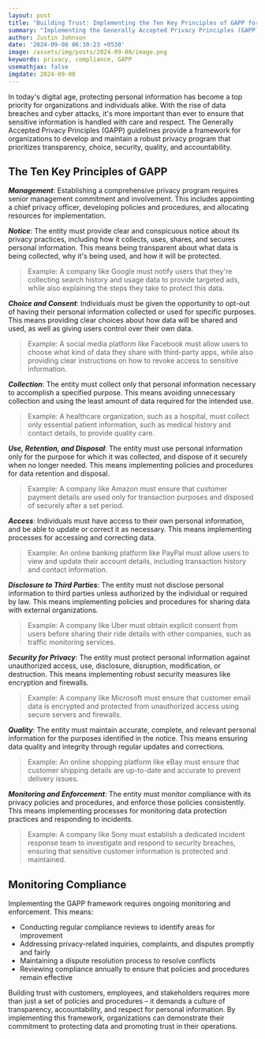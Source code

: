 ```yaml
---
layout: post
title: "Building Trust: Implementing the Ten Key Principles of GAPP for Effective Data Protection"
summary: "Implementing the Generally Accepted Privacy Principles (GAPP) guidelines ensures organizations prioritize transparency, choice, security, quality, and accountability in their data protection practices."
author: Justin Johnson
date: '2024-09-08 06:30:23 +0530'
image: /assets/img/posts/2024-09-08/image.png
keywords: privacy, compliance, GAPP
usemathjax: false
imgdate: 2024-09-08
---
```


In today's digital age, protecting personal information has become a top priority for organizations and individuals alike. With the rise of data breaches and cyber attacks, it's more important than ever to ensure that sensitive information is handled with care and respect. The Generally Accepted Privacy Principles (GAPP) guidelines provide a framework for organizations to develop and maintain a robust privacy program that prioritizes transparency, choice, security, quality, and accountability.


## The Ten Key Principles of GAPP

**_Management_**: Establishing a comprehensive privacy program requires senior management commitment and involvement. This includes appointing a chief privacy officer, developing policies and procedures, and allocating resources for implementation.

**_Notice_**: The entity must provide clear and conspicuous notice about its privacy practices, including how it collects, uses, shares, and secures personal information. This means being transparent about what data is being collected, why it's being used, and how it will be protected.
> Example: A company like Google must notify users that they're collecting search history and usage data to provide targeted ads, while also explaining the steps they take to protect this data.

**_Choice and Consent_**: Individuals must be given the opportunity to opt-out of having their personal information collected or used for specific purposes. This means providing clear choices about how data will be shared and used, as well as giving users control over their own data.
> Example: A social media platform like Facebook must allow users to choose what kind of data they share with third-party apps, while also providing clear instructions on how to revoke access to sensitive information.

**_Collection_**: The entity must collect only that personal information necessary to accomplish a specified purpose. This means avoiding unnecessary collection and using the least amount of data required for the intended use.
> Example: A healthcare organization, such as a hospital, must collect only essential patient information, such as medical history and contact details, to provide quality care.

**_Use, Retention, and Disposal_**: The entity must use personal information only for the purpose for which it was collected, and dispose of it securely when no longer needed. This means implementing policies and procedures for data retention and disposal.
> Example: A company like Amazon must ensure that customer payment details are used only for transaction purposes and disposed of securely after a set period.

**_Access_**: Individuals must have access to their own personal information, and be able to update or correct it as necessary. This means implementing processes for accessing and correcting data.
> Example: An online banking platform like PayPal must allow users to view and update their account details, including transaction history and contact information.

**_Disclosure to Third Parties_**: The entity must not disclose personal information to third parties unless authorized by the individual or required by law. This means implementing policies and procedures for sharing data with external organizations.
> Example: A company like Uber must obtain explicit consent from users before sharing their ride details with other companies, such as traffic monitoring services.

**_Security for Privacy_**: The entity must protect personal information against unauthorized access, use, disclosure, disruption, modification, or destruction. This means implementing robust security measures like encryption and firewalls.
> Example: A company like Microsoft must ensure that customer email data is encrypted and protected from unauthorized access using secure servers and firewalls.

**_Quality_**: The entity must maintain accurate, complete, and relevant personal information for the purposes identified in the notice. This means ensuring data quality and integrity through regular updates and corrections.
> Example: An online shopping platform like eBay must ensure that customer shipping details are up-to-date and accurate to prevent delivery issues.

**_Monitoring and Enforcement_**: The entity must monitor compliance with its privacy policies and procedures, and enforce those policies consistently. This means implementing processes for monitoring data protection practices and responding to incidents.
>Example: A company like Sony must establish a dedicated incident response team to investigate and respond to security breaches, ensuring that sensitive customer information is protected and maintained.

## Monitoring Compliance

Implementing the GAPP framework requires ongoing monitoring and enforcement. This means:
- Conducting regular compliance reviews to identify areas for improvement
- Addressing privacy-related inquiries, complaints, and disputes promptly and fairly
- Maintaining a dispute resolution process to resolve conflicts
- Reviewing compliance annually to ensure that policies and procedures remain effective


Building trust with customers, employees, and stakeholders requires more than just a set of policies and procedures – it demands a culture of transparency, accountability, and respect for personal information. By implementing this framework, organizations can demonstrate their commitment to protecting data and promoting trust in their operations.
